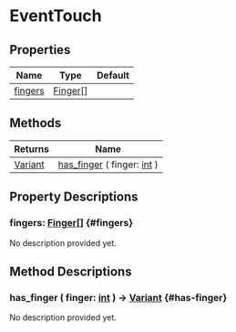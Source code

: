 # EventTouch
    


## Properties

| Name                | Type                                                  | Default |
| ------------------- | ----------------------------------------------------- | ------- |
| [fingers](#fingers) | [Finger](/reference/lib--utils--touch--finger.html)[] |         |

## Methods

| Returns                                                                   | Name                                                                                                    |
| ------------------------------------------------------------------------- | ------------------------------------------------------------------------------------------------------- |
| [Variant](https://docs.godotengine.org/de/4.x/classes/class_variant.html) | [has_finger](#has-finger) ( finger: [int](https://docs.godotengine.org/de/4.x/classes/class_int.html) ) |

## Property Descriptions

### fingers: [Finger](/reference/lib--utils--touch--finger.html)[] {#fingers}

No description provided yet.

## Method Descriptions

### has_finger ( finger: [int](https://docs.godotengine.org/de/4.x/classes/class_int.html) ) -> [Variant](https://docs.godotengine.org/de/4.x/classes/class_variant.html) {#has-finger}

No description provided yet.
